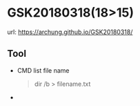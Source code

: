 # GSK20180318(18>15)

url: https://archung.github.io/GSK20180318/

## Tool

* CMD list file name
    > dir /b > filename.txt

* 